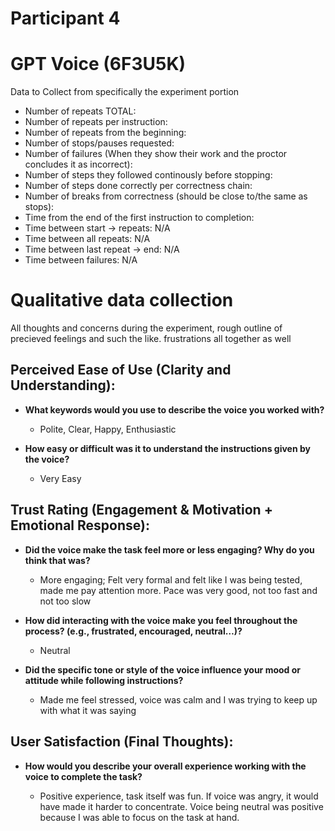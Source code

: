 # Participant 4

# GPT Voice (6F3U5K)

Data to Collect from specifically the experiment portion

- Number of repeats TOTAL:
- Number of repeats per instruction:
- Number of repeats from the beginning:
- Number of stops/pauses requested:
- Number of failures (When they show their work and the proctor concludes it as incorrect):
- Number of steps they followed continously before stopping:
- Number of steps done correctly per correctness chain:
- Number of breaks from correctness (should be close to/the same as stops):
- Time from the end of the first instruction to completion:
- Time between start -> repeats: N/A
- Time between all repeats: N/A
- Time between last repeat -> end: N/A
- Time between failures: N/A

# Qualitative data collection

All thoughts and concerns during the experiment, rough outline of precieved feelings and such the like.
frustrations all together as well

## Perceived Ease of Use (Clarity and Understanding):

- **What keywords would you use to describe the voice you worked with?**

  - Polite, Clear, Happy, Enthusiastic

- **How easy or difficult was it to understand the instructions given by the voice?**

  - Very Easy

## Trust Rating (Engagement & Motivation + Emotional Response):

- **Did the voice make the task feel more or less engaging? Why do you think that was?**

  - More engaging; Felt very formal and felt like I was being tested, made me pay attention more. Pace was very good, not too fast and not too slow

- **How did interacting with the voice make you feel throughout the process? (e.g., frustrated, encouraged, neutral…)?**

  - Neutral

- **Did the specific tone or style of the voice influence your mood or attitude while following instructions?**

  - Made me feel stressed, voice was calm and I was trying to keep up with what it was saying

## User Satisfaction (Final Thoughts):

- **How would you describe your overall experience working with the voice to complete the task?**

  - Positive experience, task itself was fun. If voice was angry, it would have made it harder to concentrate. Voice being neutral was positive because I was able to focus on the task at hand.
